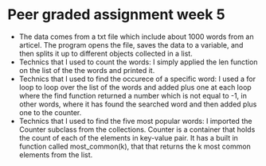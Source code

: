 # Peer graded assignment week 5

* The data comes from a txt file which include about 1000 words from an articel. The program opens the file, saves the data to a variable, and then splits it up to different objects collected in a list.
* Technics that I used to count the words:
I simply applied the len function on the list of the the words and printed it.
* Technics that I used to find the occurece of a specific word:
I used a for loop to loop over the list of the words and added plus one at each loop where the find function returned a number which is not equal to -1, in other words, where it has found the searched word and then added plus one to the counter.
* Technics that I used to find the five most popular words:
I imported the Counter subclass from the collections. Counter is a container that holds the count of each of the elements in key-value pair. It has a built in function called most_common(k), that that returns the k most common elements from the list.